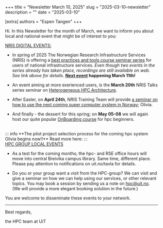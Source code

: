 +++
title = "Newsletter March 10, 2025"
slug = "2025-03-10-newsletter"
description = ""
date = "2025-03-10"

[extra] 
authors = "Espen Tangen"
+++

Hi. In this Newsletter for the month of March, we want to inform you about local and national event that might be of interest to you:


<u>NRIS DIGITAL EVENTS:</u>
* In spring of 2025 The Norwegian Research Infrastructure Services (NRIS) is offering a [best practices and tools course seminar series](https://documentation.sigma2.no/training/events/2025-spring-best-practices-tools.html) for users of national infrastructure services. 
*Even though two events in the series already has taken place, recordings are still available on web. See link above for details.*  **[Next event](https://documentation.sigma2.no/training/events/2025-spring-best-practices-tools.html#episode-3-11-03-2025-10-00-12-00-cet-containers-on-clusters-part-1) happening March 11th!**

* An event aiming at more exerienced users, is the **March 20th** NRIS Talks series seminar on [Heterogeneous HPC Architecture](https://documentation.sigma2.no/training/nris_talks/2025-03-20-nris-talks.html).

* After Easter, on **April 24th**, NRIS Training Team will provide [a seminar on how to use the next coming super computer system in Norway](https://documentation.sigma2.no/training/nris_talks/2025-04-24-nris-talks.html); Olivia.

* And finally  - the dessert for this spring; on **May 05-08** we will again host our quite popular [OnBoarding course](https://documentation.sigma2.no/training/events/2025-05-hpc-on-boarding.html) for hpc beginners.
<br>
::: info
**The pilot project selection process for the coming hpc system Olivia begins now!!** Read more here: <https://www.sigma2.no/news/2025/pilot-project-selection-process-olivia-begins-now>
:::

<br>
<u>HPC GROUP LOCAL EVENTS</u>

* As a test for the coming months; the hpc- and RSE office hours will move into central Breivika campus library. Same time, different place. Please pay attention to notifications on uit.no/tavla for details. 

* Do you or your group want a visit from the HPC-group? We can visit and give a seminar on how we can help using our services, or other relevant topics. You may book a session by sending us a note on hpc@uit.no. (We will provide a more elegant booking solution in the future.) 

You are welcome to disseminate these events to your network. 

---
Best regards,

the HPC team at UiT